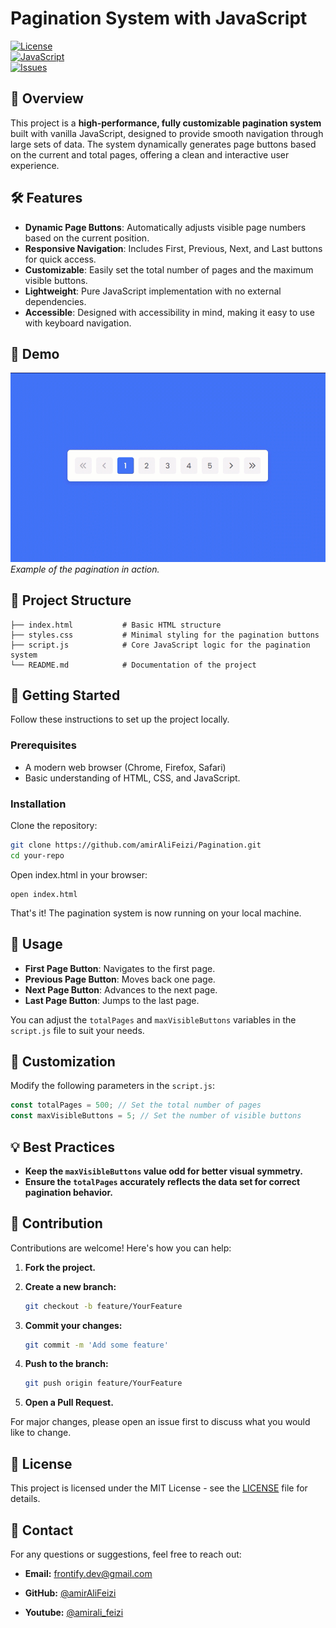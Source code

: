 # Pagination System with JavaScript

[![License](https://img.shields.io/badge/license-MIT-blue.svg)](LICENSE)  
[![JavaScript](https://img.shields.io/badge/javascript-ES6+-yellow.svg)](https://developer.mozilla.org/en-US/docs/Web/JavaScript)  
[![Issues](https://img.shields.io/github/issues/amirAliFeizi/Pagination)](https://github.com/amirAliFeizi/Pagination/issues)

## 🚀 Overview

This project is a **high-performance, fully customizable pagination system** built with vanilla JavaScript, designed to provide smooth navigation through large sets of data. The system dynamically generates page buttons based on the current and total pages, offering a clean and interactive user experience.

## 🛠️ Features

- **Dynamic Page Buttons**: Automatically adjusts visible page numbers based on the current position.
- **Responsive Navigation**: Includes First, Previous, Next, and Last buttons for quick access.
- **Customizable**: Easily set the total number of pages and the maximum visible buttons.
- **Lightweight**: Pure JavaScript implementation with no external dependencies.
- **Accessible**: Designed with accessibility in mind, making it easy to use with keyboard navigation.

## 📸 Demo

![Pagination Demo](./assets/project.gif)  
*Example of the pagination in action.*

## 📂 Project Structure

```plaintext
├── index.html           # Basic HTML structure
├── styles.css           # Minimal styling for the pagination buttons
├── script.js            # Core JavaScript logic for the pagination system
└── README.md            # Documentation of the project
```
## 🧩 Getting Started

Follow these instructions to set up the project locally.

### Prerequisites

* A modern web browser (Chrome, Firefox, Safari)
* Basic understanding of HTML, CSS, and JavaScript.

### Installation

Clone the repository:

```bash
git clone https://github.com/amirAliFeizi/Pagination.git
cd your-repo
```
Open index.html in your browser:

```
open index.html
```
That's it! The pagination system is now running on your local machine.


## 🔧 Usage

* **First Page Button**: Navigates to the first page.
* **Previous Page Button**: Moves back one page.
* **Next Page Button**: Advances to the next page.
* **Last Page Button**: Jumps to the last page.

You can adjust the `totalPages` and `maxVisibleButtons` variables in the `script.js` file to suit your needs.

## 📝 Customization

Modify the following parameters in the `script.js`:

```javascript
const totalPages = 500; // Set the total number of pages
const maxVisibleButtons = 5; // Set the number of visible buttons
```
## 💡 Best Practices

* **Keep the `maxVisibleButtons` value odd for better visual symmetry.**
* **Ensure the `totalPages` accurately reflects the data set for correct pagination behavior.**
## 🤝 Contribution

Contributions are welcome! Here's how you can help:

1. **Fork the project.**

2. **Create a new branch:**

    ```bash
    git checkout -b feature/YourFeature
    ```

3. **Commit your changes:**

    ```bash
    git commit -m 'Add some feature'
    ```

4. **Push to the branch:**

    ```bash
    git push origin feature/YourFeature
    ```

5. **Open a Pull Request.**

For major changes, please open an issue first to discuss what you would like to change.
## 📄 License

This project is licensed under the MIT License - see the [LICENSE](LICENSE) file for details.

## 💬 Contact

For any questions or suggestions, feel free to reach out:

* **Email:** frontify.dev@gmail.com

* **GitHub:** [@amirAliFeizi](https://github.com/amirAliFeizi)

* **Youtube:** [@amirali_feizi](https://www.youtube.com/@amirali_feizi)

